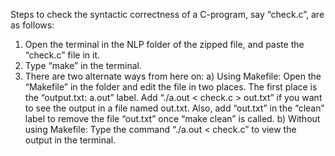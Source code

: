 Steps to check the syntactic correctness of a C-program, say “check.c”,  are as follows:

1. Open the terminal in the NLP folder of the zipped file, and paste the “check.c” file in it.
2. Type “make” in the terminal.
3. There are two alternate ways from here on:
	a) Using Makefile: Open the “Makefile” in the folder and edit the file in two places. The first place is the “output.txt: a.out” label. Add “./a.out < check.c > out.txt” if you want to see the output in a file named out.txt. Also, add “out.txt” in the “clean” label to remove the file “out.txt” once “make clean” is called.
	b) Without using Makefile: Type the command “./a.out < check.c” to view the output in the terminal.
